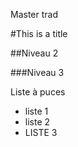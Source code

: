 Master trad

#This is a title

##Niveau 2

###Niveau 3

Liste à puces
- liste 1
- liste 2
- LISTE 3
